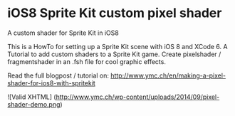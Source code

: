 iOS8 Sprite Kit custom pixel shader
============================

A custom shader for Sprite Kit in iOS8


This is a HowTo for setting up a Sprite Kit scene with iOS 8 and XCode 6. A Tutorial to add custom shaders to a Sprite Kit game. Create pixelshader / fragmentshader in an .fsh file for cool graphic effects.

Read the full blogpost / tutorial on:
http://www.ymc.ch/en/making-a-pixel-shader-for-ios8-with-spritekit


![Valid XHTML] (http://www.ymc.ch/wp-content/uploads/2014/09/pixel-shader-demo.png)